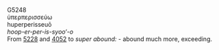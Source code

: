 G5248  
ὑπερπερισσεύω  
huperperisseuō  
*hoop-er-per-is-syoo‘-o*  
From [5228](g5228) and [4052](g4052) to *super* *abound:* - abound much
more, exceeding.  

